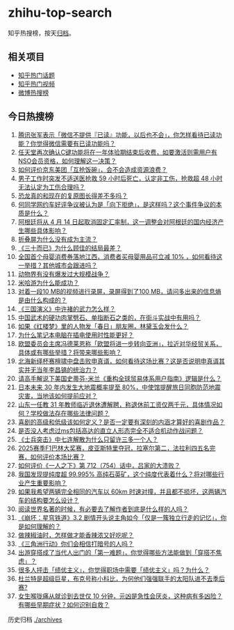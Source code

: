 # zhihu-top-search

知乎热搜榜，按天[归档](./archives)。

## 相关项目

- [知乎热门话题](https://github.com/justjavac/zhihu-trending-hot-questions)
- [知乎热门视频](https://github.com/justjavac/zhihu-trending-hot-video)
- [微博热搜榜](https://github.com/justjavac/weibo-trending-hot-search)

## 今日热搜榜

<!-- BEGIN -->
<!-- 最后更新时间 Tue Apr 15 2025 01:33:35 GMT+0800 (China Standard Time) -->

1. [腾讯张军表示「微信不提供『已读』功能，以后也不会」，你怎样看待已读功能？你觉得微信需要有已读功能吗？](https://www.zhihu.com/search?q=https%3A%2F%2Fapi.zhihu.com%2Fquestions%2F1893328076038968900)
1. [任天堂再次确认C键功能将在一年体验期结束后收费，如要激活则需用户有NSO会员资格，如何理解这一决策？](https://www.zhihu.com/search?q=https%3A%2F%2Fapi.zhihu.com%2Fquestions%2F1893273139405873653)
1. [如何评价京东美团「互抢饭碗」，会不会造成资源浪费？](https://www.zhihu.com/search?q=https%3A%2F%2Fapi.zhihu.com%2Fquestions%2F1895073204680221476)
1. [男子工作时突发不适送医抢救 59 小时后死亡，认定非工伤，抢救超 48 小时无法认定为工伤合理吗？](https://www.zhihu.com/search?q=https%3A%2F%2Fapi.zhihu.com%2Fquestions%2F1895125732969140749)
1. [恐龙真的和现在的复原图长得差不多吗？](https://www.zhihu.com/search?q=https%3A%2F%2Fapi.zhihu.com%2Fquestions%2F10215702819)
1. [何同学网约车好评争议被认为是「向下拒绝」，是这样吗？这个事件争议的本质是什么？](https://www.zhihu.com/search?q=https%3A%2F%2Fapi.zhihu.com%2Fquestions%2F1895141754564473251)
1. [阿根廷将从 4 月 14 日起取消固定汇率制，这一调整会对阿根廷的国内经济产生哪些具体影响？](https://www.zhihu.com/search?q=https%3A%2F%2Fapi.zhihu.com%2Fquestions%2F1894343390944032529)
1. [折叠屏为什么没有成为主流？](https://www.zhihu.com/search?q=https%3A%2F%2Fapi.zhihu.com%2Fquestions%2F630261062)
1. [《三十而已》为什么顾佳的结局最差？](https://www.zhihu.com/search?q=https%3A%2F%2Fapi.zhihu.com%2Fquestions%2F521558496)
1. [全国首个母婴消费券落地江西，消费者买母婴用品可立减 10% ，如何看待这一举措？其他城市会跟进吗？](https://www.zhihu.com/search?q=https%3A%2F%2Fapi.zhihu.com%2Fquestions%2F1895145186771821363)
1. [动物界有没有爆发过大规模战争？](https://www.zhihu.com/search?q=https%3A%2F%2Fapi.zhihu.com%2Fquestions%2F21729114)
1. [米哈游为什么能成功？](https://www.zhihu.com/search?q=https%3A%2F%2Fapi.zhihu.com%2Fquestions%2F655276659)
1. [对着一段10 MB的视频进行录屏，录屏得到了100 MB，请问多出来的信息熵是由什么构成的？](https://www.zhihu.com/search?q=https%3A%2F%2Fapi.zhihu.com%2Fquestions%2F661083527)
1. [《三国演义》中许褚的武力怎么样？](https://www.zhihu.com/search?q=https%3A%2F%2Fapi.zhihu.com%2Fquestions%2F574032663)
1. [中国武术的硬功肉掌劈石、单指断石之类的，在街斗实战中有用吗？](https://www.zhihu.com/search?q=https%3A%2F%2Fapi.zhihu.com%2Fquestions%2F1894701862944491165)
1. [如果《红楼梦》里的人物发「春日」朋友圈，林黛玉会发什么？](https://www.zhihu.com/search?q=https%3A%2F%2Fapi.zhihu.com%2Fquestions%2F1888635187803428766)
1. [为什么笔记本电脑在插电使用时性能更好？](https://www.zhihu.com/search?q=https%3A%2F%2Fapi.zhihu.com%2Fquestions%2F13279173171)
1. [欧盟委员会主席冯德莱恩称「欧盟将进一步转向亚洲」，拉近对华经贸关系，具体或有哪些举措？将带来哪些影响？](https://www.zhihu.com/search?q=https%3A%2F%2Fapi.zhihu.com%2Fquestions%2F1895019228760860465)
1. [北海新绎杯赛檀啸中盘击败申真谞，如何看待这场比赛？这是否说明申真谞其实并无当年李昌镐的统治力？](https://www.zhihu.com/search?q=https%3A%2F%2Fapi.zhihu.com%2Fquestions%2F1895159362214917260)
1. [请高手解说下美国史蒂芬-米兰《重构全球贸易体系用户指南》逻辑是什么？](https://www.zhihu.com/search?q=https%3A%2F%2Fapi.zhihu.com%2Fquestions%2F1892904111705404535)
1. [日本未来 30 年内发生大地震概率提至 80%，中使馆提醒旅日同胞防范地震灾害，当地该如何提前应对？](https://www.zhihu.com/search?q=https%3A%2F%2Fapi.zhihu.com%2Fquestions%2F1895112178966689423)
1. [山东一任教 31 年教师临近退休遭解聘，称退休前工资仅两千元，具体情况如何？学校做法存在哪些法律问题？](https://www.zhihu.com/search?q=https%3A%2F%2Fapi.zhihu.com%2Fquestions%2F1888900102078325627)
1. [喜剧的高级和低级该如何定义？是否一定要有深刻的内涵才算好的喜剧作品？](https://www.zhihu.com/search?q=https%3A%2F%2Fapi.zhihu.com%2Fquestions%2F505367539)
1. [是否没人考虑过ms包括高达的直立人形态完全不适合机动作战问题？](https://www.zhihu.com/search?q=https%3A%2F%2Fapi.zhihu.com%2Fquestions%2F1889757393988077264)
1. [《士兵突击》中七连解散为什么只留许三多一个人？](https://www.zhihu.com/search?q=https%3A%2F%2Fapi.zhihu.com%2Fquestions%2F295174387)
1. [2025赛季F1巴林大奖赛，皮亚斯特里夺冠，拉塞尔第二，法拉利四五名完赛，如何评价本场比赛？](https://www.zhihu.com/search?q=https%3A%2F%2Fapi.zhihu.com%2Fquestions%2F1895013371365012683)
1. [如何评价《一人之下》第 712（754）话中，吕家的大溃败？](https://www.zhihu.com/search?q=https%3A%2F%2Fapi.zhihu.com%2Fquestions%2F1894337198616188381)
1. [我国发现提纯度超 99.995% 高纯石英矿，这个纯度代表着什么？将对哪些行业产生重要影响？](https://www.zhihu.com/search?q=https%3A%2F%2Fapi.zhihu.com%2Fquestions%2F1893628498519745415)
1. [如果我希望两辆完全相同的汽车以 60km 时速对撞，并且都不损坏，这两辆汽车的结构要怎么设计？](https://www.zhihu.com/search?q=https%3A%2F%2Fapi.zhihu.com%2Fquestions%2F1893387611386643731)
1. [阅读世界名著的时候，有必要去了解作者到底是什么样的人吗？](https://www.zhihu.com/search?q=https%3A%2F%2Fapi.zhihu.com%2Fquestions%2F12253986167)
1. [《崩坏：星穹铁道》3.2 剧情开头说主角如今「仅是一簇独立行走的记忆」，你是如何理解的？](https://www.zhihu.com/search?q=https%3A%2F%2Fapi.zhihu.com%2Fquestions%2F1893932311294215847)
1. [做辣椒油时，怎样做才能香辣浓又好吃呢？](https://www.zhihu.com/search?q=https%3A%2F%2Fapi.zhihu.com%2Fquestions%2F492516386)
1. [《三角洲行动》你们会相信打暗号的人吗？](https://www.zhihu.com/search?q=https%3A%2F%2Fapi.zhihu.com%2Fquestions%2F14211107569)
1. [出游穿搭成了当代人出门的「第一难题」，你觉得哪些方法能做到「穿搭不焦虑」？](https://www.zhihu.com/search?q=https%3A%2F%2Fapi.zhihu.com%2Fquestions%2F1894861706502570083)
1. [很多人抨击「绩优主义」，你觉得职场中需要「绩优主义」吗？为什么？](https://www.zhihu.com/search?q=https%3A%2F%2Fapi.zhihu.com%2Fquestions%2F1892586339251222121)
1. [杜兰特是超级巨星，布克号称小科比，为何他们强强联手的太阳队进不去季后赛?](https://www.zhihu.com/search?q=https%3A%2F%2Fapi.zhihu.com%2Fquestions%2F1893769334024799924)
1. [女生喉咙痛从就诊到去世仅 10 分钟，元凶是急性会厌炎，这种病有多凶险？有哪些早期症状？如何识别自救？](https://www.zhihu.com/search?q=https%3A%2F%2Fapi.zhihu.com%2Fquestions%2F1894669033174954110)

<!-- END -->

历史归档 [./archives](./archives)
